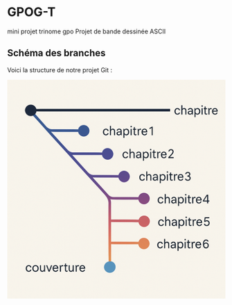 # GPOG-T
mini projet trinome gpo
Projet de bande dessinée ASCII

## Schéma des branches

Voici la structure de notre projet Git :

![Schéma des branches](branches.png)
